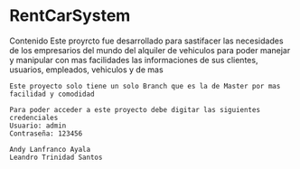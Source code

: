 # RentCarSystem

  Contenido
    Este proyrcto fue desarrollado para sastifacer las necesidades de los empresarios del mundo del alquiler de vehiculos
    para poder manejar y manipular con mas facilidades las informaciones de sus clientes, usuarios, empleados, vehiculos
    y de mas
    
    Este proyecto solo tiene un solo Branch que es la de Master por mas facilidad y comodidad
    
    Para poder acceder a este proyecto debe digitar las siguientes credenciales
    Usuario: admin
    Contraseña: 123456
    
    Andy Lanfranco Ayala
    Leandro Trinidad Santos
